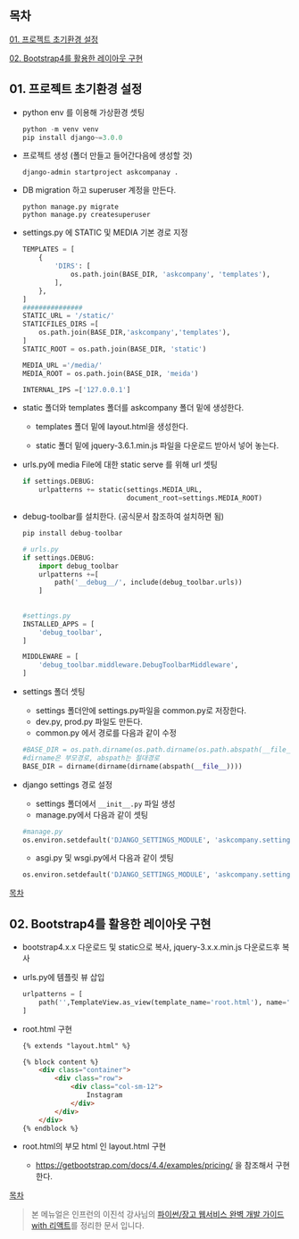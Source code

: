 목차
-----
[01. 프로젝트 초기환경 설정](#01--프로젝트-초기환경-설정)

[02. Bootstrap4를 활용한 레이아웃 구현](#02-Bootstrap4를-활용한-레이아웃-구현)

## 01.  프로젝트 초기환경 설정

* python env 를 이용해 가상환경 셋팅

  ```python
  python -m venv venv
  pip install django~=3.0.0
  ```

* 프로젝트 생성 (폴더 만들고 들어간다음에 생성할 것)

  ```
  django-admin startproject askcompanay .
  ```

* DB migration 하고 superuser 계정을 만든다. 

  ```
  python manage.py migrate
  python manage.py createsuperuser
  ```

* settings.py 에 STATIC  및 MEDIA 기본 경로 지정

  ```python
  TEMPLATES = [
      {
          'DIRS': [
              os.path.join(BASE_DIR, 'askcompany', 'templates'),
          ],
      },
  ]
  ###############
  STATIC_URL = '/static/'
  STATICFILES_DIRS =[
      os.path.join(BASE_DIR,'askcompany','templates'),
  ]
  STATIC_ROOT = os.path.join(BASE_DIR, 'static')
  
  MEDIA_URL ='/media/'
  MEDIA_ROOT = os.path.join(BASE_DIR, 'meida')
  
  INTERNAL_IPS =['127.0.0.1']
  ```

* static 폴더와 templates 폴더를 askcompany 폴더 밑에 생성한다. 

  * templates 폴더 밑에 layout.html을 생성한다.

  * static 폴더 밑에  jquery-3.6.1.min.js  파일을 다운로드 받아서 넣어 놓는다.

* urls.py에 media File에 대한 static serve 를 위해 url 셋팅

  ```python
  if settings.DEBUG:
      urlpatterns += static(settings.MEDIA_URL,
                            document_root=settings.MEDIA_ROOT)
  ```

* debug-toolbar를 설치한다. (공식문서 참조하여 설치하면 됨)

  ```python
  pip install debug-toolbar
  
  # urls.py
  if settings.DEBUG:
      import debug_toolbar
      urlpatterns +=[
          path('__debug__/', include(debug_toolbar.urls))
      ]
      
      
  #settings.py
  INSTALLED_APPS = [
      'debug_toolbar',
  ]
  
  MIDDLEWARE = [
      'debug_toolbar.middleware.DebugToolbarMiddleware',
  ]
  
  ```

* settings 폴더 셋팅

  * settings 폴더안에 settings.py파일을 common.py로 저장한다.
  * dev.py, prod.py 파일도 만든다.
  * common.py 에서 경로를 다음과 같이 수정

  ```python
  #BASE_DIR = os.path.dirname(os.path.dirname(os.path.abspath(__file__)))
  #dirname은 부모경로, abspath는 절대경로
  BASE_DIR = dirname(dirname(dirname(abspath(__file__))))
  ```

* django settings 경로 설정

  * settings  폴더에서 `__init__.py` 파일 생성
  * manage.py에서 다음과 같이 셋팅

  ```python
  #manage.py
  os.environ.setdefault('DJANGO_SETTINGS_MODULE', 'askcompany.settings.dev')
  ```

  * asgi.py 및 wsgi.py에서 다음과 같이 셋팅 

  ```python
  os.environ.setdefault('DJANGO_SETTINGS_MODULE', 'askcompany.setting.prod')
  ```

  

[목차](#목차)

## 02. Bootstrap4를 활용한 레이아웃 구현

* bootstrap4.x.x 다운로드 및 static으로 복사,  jquery-3.x.x.min.js 다운로드후 복사

* urls.py에 템플릿 뷰 삽입

  ``` python
  urlpatterns = [
      path('',TemplateView.as_view(template_name='root.html'), name='root'),
  ]
  ```

* root.html  구현

  ```html
  {% extends "layout.html" %}
  
  {% block content %}
      <div class="container">
          <div class="row">
              <div class="col-sm-12">
                  Instagram
              </div>
          </div>
      </div>
  {% endblock %}
  ```

* root.html의 부모 html 인 layout.html 구현 

  * https://getbootstrap.com/docs/4.4/examples/pricing/ 을 참조해서 구현한다. 




[목차](#목차)















> 본 메뉴얼은 인프런의 이진석 강사님의  [파이썬/장고 웹서비스 완벽 개발 가이드 with 리액트](https://www.inflearn.com/course/%ED%8C%8C%EC%9D%B4%EC%8D%AC-%EC%9E%A5%EA%B3%A0-%EC%9B%B9%EC%84%9C%EB%B9%84%EC%8A%A4)를 정리한 문서 입니다.
